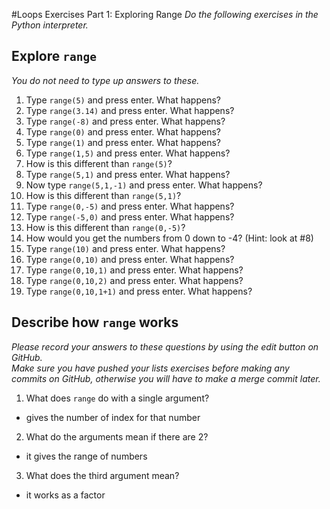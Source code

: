 #Loops Exercises Part 1: Exploring Range
*Do the following exercises in the Python interpreter.*

## Explore `range`
*You do not need to type up answers to these.*

1. Type `range(5)` and press enter. What happens? 
2. Type `range(3.14)` and press enter. What happens? 
3. Type `range(-8)` and press enter. What happens? 
4. Type `range(0)` and press enter. What happens?
5. Type `range(1)` and press enter. What happens? 
6. Type `range(1,5)` and press enter. What happens?
  1. How is this different than `range(5)`?
7. Type ``range(5,1)`` and press enter. What happens?
8. Now type `range(5,1,-1)` and press enter. What happens?
  1. How is this different than `range(5,1)`?
9. Type `range(0,-5)` and press enter. What happens?
10. Type `range(-5,0)` and press enter. What happens?
  1. How is this different than `range(0,-5)`?
  2. How would you get the numbers from 0 down to -4? (Hint: look at #8)
11. Type `range(10)` and press enter. What happens?
12. Type `range(0,10)` and press enter. What happens?
13. Type `range(0,10,1)` and press enter. What happens?
14. Type `range(0,10,2)` and press enter. What happens?
15. Type `range(0,10,1+1)` and press enter. What happens?

## Describe how `range` works
*Please record your answers to these questions by using the edit button on GitHub.  
Make sure you have pushed your lists exercises before making any commits on GitHub, otherwise you will have to make a merge commit later.*

1. What does `range` do with a single argument?
  * gives the number of index for that number
2. What do the arguments mean if there are 2?
  * it gives the range of numbers
3. What does the third argument mean?
  * it works as a factor
